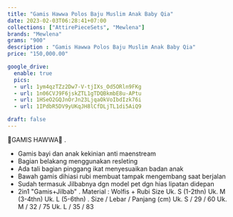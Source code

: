 ```yaml
---
title: "Gamis Hawwa Polos Baju Muslim Anak Baby Qia"
date: 2023-02-03T06:28:41+07:00
collections: ["AttirePieceSets", "Mewlena"]
brands: "Mewlena"
grams: "900"
description : "Gamis Hawwa Polos Baju Muslim Anak Baby Qia"
price: "150,000.00"

google_drive:
  enable: true
  pics:
  - url: 1ym4qzTZz2Dw7-V-tjIXs_Od5ORln9FKg
  - url: 1n06CVJ9F6jskZTL1gTDQBkmbE8u-APtu
  - url: 1HSeO2GQJnOrJn23LjqaOkVoIbdIzk76i
  - url: 1IPdbR5DV9yUKqJH8lCfDLjTL1di5AiQ9

draft: false
---
```


🎀GAMIS HAWWA🎀
.
* Gamis bayi dan anak kekinian anti maenstream
* Bagian belakang menggunakan resleting
* Ada tali bagian pinggang ikat menyesuaikan badan anak
* Bawah gamis dihiasi rubi membuat tampak mengembang saat berjalan
* Sudah termasuk Jilbabnya dgn model pet dgn hias lipatan didepan
* 2in1 "Gamis+Jilbab"
.
Material : Wolfis + Rubi
Size 
Uk. S (1-2thn) 
Uk. M (3-4thn) 
Uk. L (5-6thn)
.
Size / Lebar / Panjang (cm)
Uk. S / 29 / 60
Uk. M / 32 / 75
Uk. L / 35 / 83

